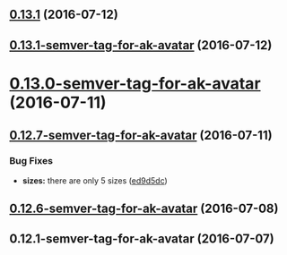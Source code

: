 <a name="0.13.1"></a>
## [0.13.1](https://bitbucket.org/atlassian/https://bitbucket.org/atlassian/atlaskit/compare/0.13.1-semver-tag-for-ak-avatar...v0.13.1) (2016-07-12)



<a name="0.13.1-semver-tag-for-ak-avatar"></a>
## [0.13.1-semver-tag-for-ak-avatar](https://bitbucket.org/atlassian/https://bitbucket.org/atlassian/atlaskit/compare/0.13.0-semver-tag-for-ak-avatar...0.13.1-semver-tag-for-ak-avatar) (2016-07-12)



<a name="0.13.0-semver-tag-for-ak-avatar"></a>
# [0.13.0-semver-tag-for-ak-avatar](https://bitbucket.org/atlassian/https://bitbucket.org/atlassian/atlaskit/compare/0.12.7-semver-tag-for-ak-avatar...0.13.0-semver-tag-for-ak-avatar) (2016-07-11)



<a name="0.12.7-semver-tag-for-ak-avatar"></a>
## [0.12.7-semver-tag-for-ak-avatar](https://bitbucket.org/atlassian/https://bitbucket.org/atlassian/atlaskit/compare/0.12.6-semver-tag-for-ak-avatar...0.12.7-semver-tag-for-ak-avatar) (2016-07-11)


### Bug Fixes

* **sizes:** there are only 5 sizes ([ed9d5dc](https://bitbucket.org/atlassian/https://bitbucket.org/atlassian/atlaskit/commits/ed9d5dc))



<a name="0.12.6-semver-tag-for-ak-avatar"></a>
## [0.12.6-semver-tag-for-ak-avatar](https://bitbucket.org/atlassian/https://bitbucket.org/atlassian/atlaskit/compare/0.12.1-semver-tag-for-ak-avatar...0.12.6-semver-tag-for-ak-avatar) (2016-07-08)



<a name="0.12.1-semver-tag-for-ak-avatar"></a>
## 0.12.1-semver-tag-for-ak-avatar (2016-07-07)



